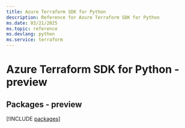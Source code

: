 ```yaml
---
title: Azure Terraform SDK for Python
description: Reference for Azure Terraform SDK for Python
ms.date: 03/21/2025
ms.topic: reference
ms.devlang: python
ms.service: terraform
---
```

# Azure Terraform SDK for Python - preview
## Packages - preview
[!INCLUDE [packages](terraform-index.md)]